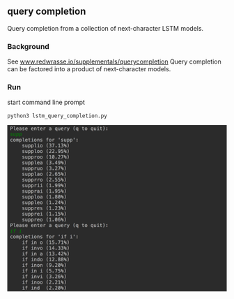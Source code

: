 query completion
---

Query completion from a collection of next-character LSTM models.

### Background
See www.redwrasse.io/supplementals/querycompletion 
Query completion can be factored into a product of next-character models.


### Run

start command line prompt
``` 
python3 lstm_query_completion.py
```

![query completion](./resources/querycompl.png)
